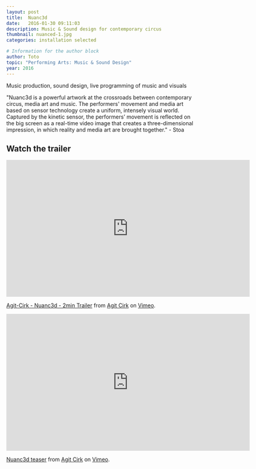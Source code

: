```yaml
---
layout: post
title:  Nuanc3d
date:   2016-01-30 09:11:03
description: Music & Sound design for contemporary circus
thumbnail: nuanced-1.jpg
categories: installation selected

# Information for the author block
author: Toto
topic: "Performing Arts: Music & Sound Design"
year: 2016
---
```


Music production, sound design, live programming of music and visuals

"Nuanc3d is a powerful artwork at the crossroads between contemporary circus, media art and music. The performers' movement and media art based on sensor technology create a uniform, intensely visual world. Captured by the kinetic sensor, the performers’ movement is reflected on the big screen as a real-time video image that creates a three-dimensional impression, in which reality and media art are brought together." - Stoa

## Watch the trailer

<iframe src="https://player.vimeo.com/video/175205429" width="640" height="360" frameborder="0" webkitallowfullscreen mozallowfullscreen allowfullscreen></iframe>
<p><a href="https://vimeo.com/175205429">Agit-Cirk - Nuanc3d - 2min Trailer</a> from <a href="https://vimeo.com/agitcirk">Agit Cirk</a> on <a href="https://vimeo.com">Vimeo</a>.</p>

<iframe src="https://player.vimeo.com/video/152967687" width="640" height="360" frameborder="0" webkitallowfullscreen mozallowfullscreen allowfullscreen></iframe>
<p><a href="https://vimeo.com/152967687">Nuanc3d teaser</a> from <a href="https://vimeo.com/agitcirk">Agit Cirk</a> on <a href="https://vimeo.com">Vimeo</a>.</p>
